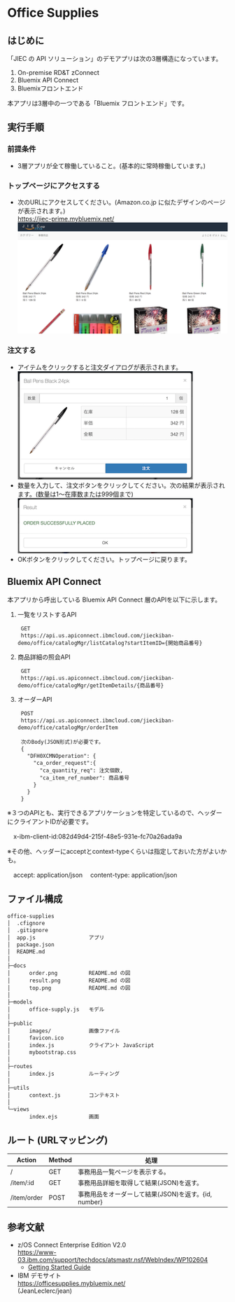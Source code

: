 # Office Supplies  

## はじめに
「JIEC の API ソリューション」のデモアプリは次の3層構造になっています。  

1. On-premise RD&T zConnect
1. Bluemix API Connect
1. Bluemixフロントエンド

本アプリは3層中の一つである「Bluemix フロントエンド」です。

## 実行手順
### 前提条件
* 3層アプリが全て稼働していること。(基本的に常時稼働しています。)

### トップページにアクセスする
* 次のURLにアクセスしてください。(Amazon.co.jp に似たデザインのページが表示されます。)  
  https://jiec-prime.mybluemix.net/  
  ![トップページ](docs/top.png)  

### 注文する
* アイテムをクリックすると注文ダイアログが表示されます。  
  ![注文](docs/order.png)  
* 数量を入力して、注文ボタンをクリックしてください。次の結果が表示されます。(数量は1〜在庫数または999個まで)  
  ![注文](docs/result.png)  
* OKボタンをクリックしてください。トップページに戻ります。   

## Bluemix API Connect
本アプリから呼出している Bluemix API Connect 層のAPIを以下に示します。

1. 一覧をリストするAPI
  
        GET  
        https://api.us.apiconnect.ibmcloud.com/jieckiban-demo/office/catalogMgr/listCatalog?startItemID={開始商品番号}

1. 商品詳細の照会API

        GET
        https://api.us.apiconnect.ibmcloud.com/jieckiban-demo/office/catalogMgr/getItemDetails/{商品番号}
  
1. オーダーAPI

        POST
        https://api.us.apiconnect.ibmcloud.com/jieckiban-demo/office/catalogMgr/orderItem
        
        次のBody(JSON形式)が必要です。
        {
          "DFH0XCMNOperation": {
            "ca_order_request":{
              "ca_quantity_req": 注文個数,
              "ca_item_ref_number": 商品番号
            }
          }
        }


※３つのAPIとも、実行できるアプリケーションを特定しているので、ヘッダーにクライアントIDが必要です。

　x-ibm-client-id:082d49d4-215f-48e5-931e-fc70a26ada9a

※その他、ヘッダーにacceptとcontext-typeくらいは指定しておいた方がよいかも。

　accept: application/json
　content-type: application/json







## ファイル構成  
    office-supplies
    │  .cfignore
    │  .gitignore
    │  app.js                 アプリ
    │  package.json
    │  README.md
    │
    ├─docs
    │      order.png          README.md の図
    │      result.png         README.md の図
    │      top.png            README.md の図
    │
    ├─models
    │      office-supply.js   モデル
    │
    ├─public
    │      images/            画像ファイル
    │      favicon.ico
    │      index.js           クライアント JavaScript
    │      mybootstrap.css
    │      
    ├─routes
    │      index.js           ルーティング
    │      
    ├─utils
    │      context.js         コンテキスト
    │      
    └─views
           index.ejs          画面


## ルート (URLマッピング)
|Action|Method|処理|
|---|-----------|-----------|
|/|GET|事務用品一覧ページを表示する。|
|/item/:id|GET|事務用品詳細を取得して結果(JSON)を返す。|
|/item/order|POST|事務用品をオーダーして結果(JSON)を返す。{id, number}|


## 参考文献
* z/OS Connect Enterprise Edition V2.0  
  https://www-03.ibm.com/support/techdocs/atsmastr.nsf/WebIndex/WP102604  
  - [Getting Started Guide](https://www-03.ibm.com/support/techdocs/atsmastr.nsf/5cb5ed706d254a8186256c71006d2e0a/ef7025c4a674ca4a86257f0d00725591/$FILE/WP102604%20-%20zOS%20Connect%20EE%20V2%20Getting%20Started.002.pdf/WP102604%20-%20zOS%20Connect%20EE%20V2%20Getting%20Started.pdf)
* IBM デモサイト  
  https://officesupplies.mybluemix.net/  
  (JeanLeclerc/jean)  